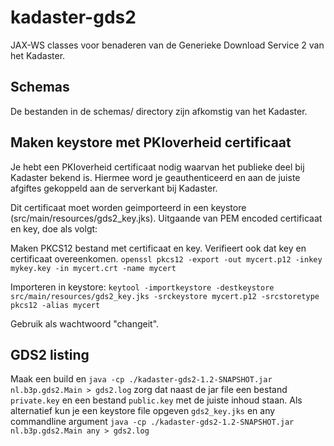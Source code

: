 kadaster-gds2
=============

JAX-WS classes voor benaderen van de Generieke Download Service 2 van het Kadaster. 

## Schemas

De bestanden in de schemas/ directory zijn afkomstig van het Kadaster.

## Maken keystore met PKIoverheid certificaat

Je hebt een PKIoverheid certificaat nodig waarvan het publieke deel bij Kadaster bekend is. Hiermee word je geauthenticeerd en aan de juiste afgiftes gekoppeld aan de serverkant bij Kadaster.

Dit certificaat moet worden geimporteerd in een keystore (src/main/resources/gds2_key.jks). Uitgaande van PEM encoded certificaat en key, doe als volgt:

Maken PKCS12 bestand met certificaat en key. Verifieert ook dat key en certificaat overeenkomen.
`openssl pkcs12 -export -out mycert.p12 -inkey mykey.key -in mycert.crt -name mycert`

Importeren in keystore:
`keytool -importkeystore -destkeystore src/main/resources/gds2_key.jks -srckeystore mycert.p12 -srcstoretype pkcs12 -alias mycert`

Gebruik als wachtwoord "changeit".


## GDS2 listing

Maak een build en `java -cp ./kadaster-gds2-1.2-SNAPSHOT.jar nl.b3p.gds2.Main > gds2.log` zorg dat naast de jar file een bestand `private.key` en een bestand `public.key` met de juiste inhoud staan.
Als alternatief kun je een keystore file opgeven `gds2_key.jks` en any commandline argument `java -cp ./kadaster-gds2-1.2-SNAPSHOT.jar nl.b3p.gds2.Main any > gds2.log`
